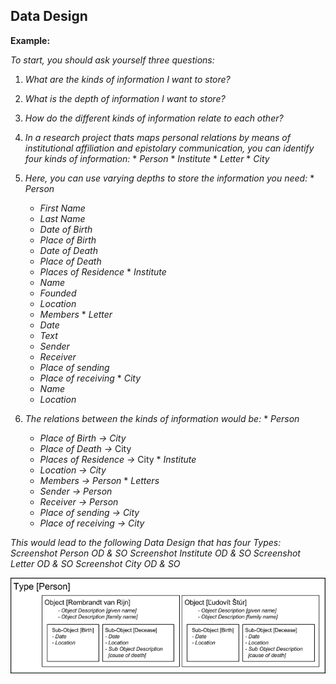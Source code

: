 ## Data Design

**Example:**

_To start, you should ask yourself three questions:_

1.   _What are the kinds of information I want to store?_
2.   _What is the depth of information I want to store?_
3.   _How do the different kinds of information relate to each other?_

1.   _In a research project thats maps personal relations by means of institutional affiliation and epistolary communication, you can identify four kinds of information:_
    *   _Person_
    *   _Institute_
    *   _Letter_
    *   _City_
2.   _Here, you can use varying depths to store the information you need:_
    *   _Person_
        *   _First Name_
        *   _Last Name_
        *   _Date of Birth_
        *   _Place of Birth_
        *   _Date of Death_
        *   _Place of Death_
        *   _Places of Residence_
    *   _Institute_
        *   _Name_
        *   _Founded_
        *   _Location_
        *   _Members_
    *   _Letter_
        *   _Date_
        *   _Text_
        *   _Sender_
        *   _Receiver_
        *   _Place of sending_
        *   _Place of receiving_
    *   _City_
        *   _Name_
        *   _Location_
3.   _The relations between the kinds of information would be:_
    *   _Person_
        *   _Place of Birth → City_
        *   _Place of Death →_ City
        *   _Places of Residence →_ City
    *   _Institute_
        *   _Location → City_
        *   _Members → Person_
    *   _Letters_
        *   _Sender → Person_
        *   _Receiver → Person_
        *   _Place of sending → City_
        *   _Place of receiving → City_

_This would lead to the following Data Design that has four Types:_
_Screenshot Person OD & SO_
_Screenshot Institute OD & SO_
_Screenshot Letter OD & SO_
_Screenshot City OD & SO_

![Data Design diagram](/assets/data_design_diagram.png)

